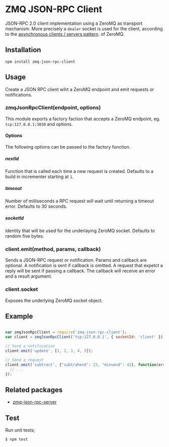 # ZMQ JSON-RPC Client

JSON-RPC 2.0 client implementation using a ZeroMQ as transport mechanism. More
precisely a `dealer` socket is used for the client, according to the [asynchronous clients / servers pattern](http://zguide.zeromq.org/page:all#The-Asynchronous-Client-Server-Pattern).
of ZeroMQ.

## Installation

```
npm install zmq-json-rpc-client
```

## Usage

Create a JSON RPC client wiht a ZeroMQ endpoint and emit requests or 
notifications.

### zmqJsonRpcClient(endpoint, options)

This module exports a factory faction that accepts a ZeroMQ endpoint, eg. 
`tcp:127.0.0.1:3030` and options. 

#### Options

The following options can be passed to the factory function.

##### nextId

Function that is called each time a new request is created. Defaults to a build 
in incrementer starting at `1`.

##### timeout

Number of milliseconds a RPC request will wait until returning a timeout error.
Defaults to 30 seconds.

##### socketId

Identity that will be used for the underlaying ZeroMQ socket. Defaults to random
five bytes.

### client.emit(method, params, callback)

Sends a JSON-RPC request or notification. Params and callback are optional. A 
notification is sent if callback is omitted. A request that expetct a reply
will be sent if passing a callback. The callback will receive an error and a 
result argument.

### client.socket

Exposes the underlying ZeroMQ socket object.

## Example

```js

var zmqJsonRpcClient = require('zmq-json-rpc-client');
var client = zmqJsonRpcClient('tcp:127.0.0.1', { socketId: 'client' });

// Send a notification
client.emit('update', [1, 2, 3, 4, 5]);  

// Send a request
client.emit('subtract', {"subtrahend": 23, "minuend": 42}, function(err, result) {
  // ...
});

```

## Related packages

* [zmq-json-rpc-server](https://github.com/claudijo/zmq-json-rpc-server)

## Test

Run unit tests;

`$ npm test`




